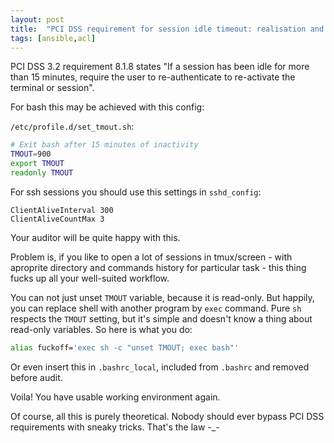 ```yaml
---
layout: post
title:  "PCI DSS requirement for session idle timeout: realisation and bypass"
tags: [ansible,acl]
---
```

PCI DSS 3.2 requirement 8.1.8 states "If a session has been idle for more than 15 minutes, require the user to re-authenticate to re-activate the terminal or session".

For bash this may be achieved with this config:

`/etc/profile.d/set_tmout.sh`:

```bash
# Exit bash after 15 minutes of inactivity
TMOUT=900
export TMOUT
readonly TMOUT
```

For ssh sessions you should use this settings in `sshd_config`:

```
ClientAliveInterval 300
ClientAliveCountMax 3
```

Your auditor will be quite happy with this.

Problem is, if you like to open a lot of sessions in tmux/screen - with aproprite directory and commands history for particular task - this thing fucks up all your well-suited workflow.

You can not just unset `TMOUT` variable, because it is read-only. But happily, you can replace shell with another program by `exec` command. Pure `sh` respects the `TMOUT` setting, but it's simple and doesn't know a thing about read-only variables. So here is what you do:

```bash
alias fuckoff='exec sh -c "unset TMOUT; exec bash"'
```

Or even insert this in `.bashrc_local`, included from `.bashrc` and removed before audit.

Voila! You have usable working environment again.

Of course, all this is purely theoretical. Nobody should ever bypass PCI DSS requirements with sneaky tricks. That's the law -_-
